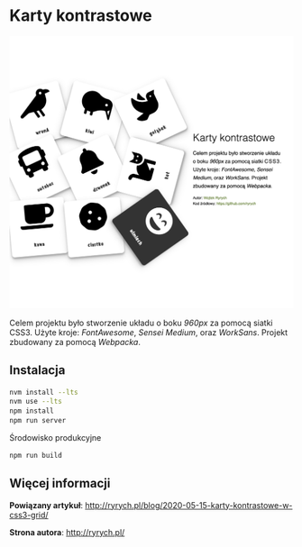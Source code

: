 # Karty kontrastowe

![Zdjęcie projektu][1]

Celem projektu było stworzenie układu o boku <em>960px</em> za pomocą siatki <abbr>CSS3</abbr>. Użyte kroje: <em>FontAwesome</em>, <em>Sensei Medium</em>, oraz <em>WorkSans</em>. Projekt zbudowany za pomocą <em>Webpacka</em>.

## Instalacja

```sh
nvm install --lts
nvm use --lts
npm install
npm run server
```

Środowisko produkcyjne

```sh
npm run build
```

## Więcej informacji

**Powiązany artykuł**: http://ryrych.pl/blog/2020-05-15-karty-kontrastowe-w-css3-grid/

**Strona autora**: http://ryrych.pl/

[1]: ./promo.png

